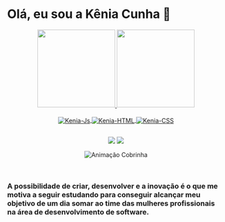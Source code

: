 # Olá, eu sou a Kênia Cunha 👋

<div align="center">
  <a href="https://github.com/KeniaCunha">
  <img height="180em" src="https://github-readme-stats.vercel.app/api?username=KeniaCunha&show_icons=true&theme=radical&include_all_commits=true&count_private=true"/>
  <img height="180em" src="https://github-readme-stats.vercel.app/api/top-langs/?username=KeniaCunha&layout=compact&langs_count=16&theme=radical"/>
</div>

<div style="display: inline_block" align="center"><br>
  <img align="center" alt="Kenia-Js" src="https://img.shields.io/badge/Javascript-F7DF1E?style=for-the-badge&logo=javascript&logoColor=white">
  <img align="center" alt="Kenia-HTML" src="https://img.shields.io/badge/HTML5-E34F26?style=for-the-badge&logo=html5&logoColor=white">
  <img align="center" alt="Kenia-CSS" src="https://img.shields.io/badge/CSS3-157286?style=for-the-badge&logo=css3&logoColor=white">
 </div>

 ##
 
<div align="center"> 
  <a href="https://www.instagram.com/keniacunhaa" target="_blank"><img src="https://img.shields.io/badge/-Instagram-%23E4405F?style=for-the-badge&logo=instagram&logoColor=white" target="_blank"></a>
  <a href="https://www.linkedin.com/in/keniacunha" target="_blank"><img src="https://img.shields.io/badge/-LinkedIn-%230077B5?style=for-the-badge&logo=linkedin&logoColor=white" target="_blank"></a> 
  
   ![Animação Cobrinha](https://github.com/KeniaCunha/KeniaCunha/blob/output/github-contribution-grid-snake.svg)  
</div><br/>
  
### A possibilidade de criar, desenvolver e a inovação é o que me motiva a seguir estudando para conseguir alcançar meu objetivo de um dia somar ao time das mulheres profissionais na área de desenvolvimento de software.

  
